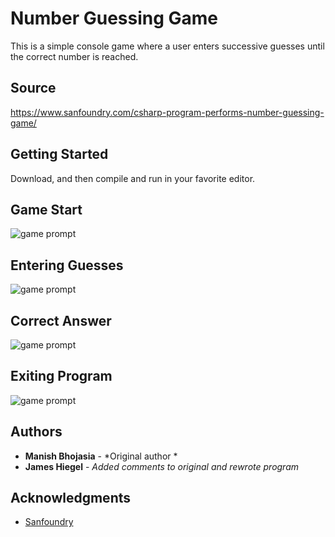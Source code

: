 # Number Guessing Game

This is a simple console game where a user enters successive guesses until the correct number is reached.

## Source

https://www.sanfoundry.com/csharp-program-performs-number-guessing-game/

## Getting Started

Download, and then compile and run in your favorite editor.

## Game Start
![game prompt](/img/start.PNG)

## Entering Guesses
![game prompt](/img/guesses.PNG)

## Correct Answer
![game prompt](/img/correct.PNG)

## Exiting Program
![game prompt](/img/quit.PNG)

## Authors

* **Manish Bhojasia** - *Original author *
* **James Hiegel** - *Added comments to original and rewrote program*

## Acknowledgments

* [Sanfoundry](https://www.sanfoundry.com/)
